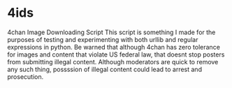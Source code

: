 # 4ids
4chan Image Downloading Script
This script is something I made for the purposes of testing and experimenting with both urllib and regular expressions in python.
Be warned that although 4chan has zero tolerance for images and content that violate US federal law, that doesnt stop posters from submitting illegal content. Although moderators are quick to remove any such thing, possssion of illegal content could lead to arrest and prosecution.
